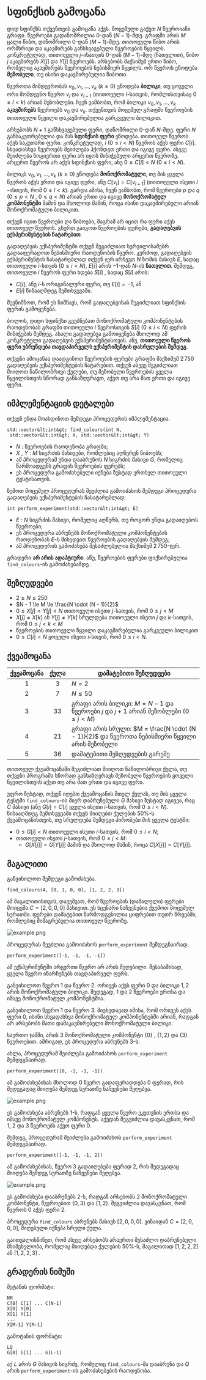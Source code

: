 # სფინქსის გამოცანა

დიდ სფინქსს თქვენთვის გამოცანა აქვს. 
მოცემული გაქვთ $N$ წვეროიანი გრაფი.
წვეროები გადანომრილია $0$-დან $(N - 1)$-მდე.
გრაფში არის $M$ ცალი წიბო, დანომრილი $0$-დან $(M-1)$-მდე.
თითოეული წიბო არის ორმხრივი და აკავშირებს განსხვავებული წვეროების წყვილს.
კონკრეტულად, თითოეული $j$-ისათვის $0$-დან $(M - 1)$-მდე (ჩათვლით),
 წიბო $j$ აკავშირებს $X[j]$ და $Y[j]$ წვეროებს.
არსებობს მაქსიმუმ ერთი წიბო, რომელიც აკავშირებს წვეროების ნებისმიერ წყვილს.
ორ წვეროს ეწოდება **მეზობელი**,
 თუ ისინი დაკავშირებულია წიბოთი.

წვეროთა მიმდევრობას $v_0, v_1, \ldots, v_k$ ($k \ge 0$)
 ეწოდება **ბილიკი**,
 თუ ყოველი ორი მომდევნო წვერო $v_l$ და $v_{l+1}$
 (თითოეული $l$-სათვის, რომლისთვისაც $0 \le l \lt k$)
 არიან მეზობლები.
ჩვენ ვამბობთ, რომ ბილიკი $v_0, v_1, \ldots, v_k$ **აკავშირებს** წვეროებს $v_0$ და $v_k$.
თქვენთვის მოცემულ გრაფში წვეროების თითოეული წყვილი დაკავშირებულია გარკვეული ბილიკით.

არსებობს $N + 1$ განსხვავებული ფერი, დანომრილი $0$-დან $N$-მდე.
ფერი $N$ განსაკუთრებულია და მას **სფინქსის ფერი** ეწოდება.
თითოეულ წვეროს აქვს საკუთარი ფერი.
კონკრეტულად, $i$ ($0 \le i \lt N$) წვეროს აქვს ფერი $C[i]$.
სხვადასხვა წვეროებს შეიძლება ჰქონდეთ ერთი და იგივე ფერი.
ასევე შეიძლება ზოგიერთი ფერი არ იყოს მინიჭებული არცერთ წვეროზე.
არცერთ წვეროს არ აქვს სფინქსის ფერი,
 ანუ $0 \le C[i] \lt N$ ($0 \le i \lt N$).
 
 ბილიკს $v_0, v_1, \ldots, v_k$ ($k \ge 0$)
 ეწოდება **მონოქრომატული**,
 თუ
 მის ყველა წვეროს აქვს ერთი და იგივე ფერი,
 ანუ $C[v_l] = C[v_{l+1}]$ (თითოეული ისეთი $l$ -ისთვის, რომ $0 \le l \lt k$).
გარდა ამისა, ჩვენ ვამბობთ, რომ წვეროები $p$ და $q$ ($0 \le p \lt N$ , $0 \le q \lt N$)
 არიან ერთი და იგივე **მონოქრომატულ კომპონენტში**
 მაშინ და მხოლოდ მაშინ, როცა ისინი დაკავშირებული არიან მონოქრომატული ბილიკით.

თქვენ იცით წვეროები და წიბოები,
 მაგრამ არ იცით რა ფერი აქვს თითოეულ წვეროს.
გსურთ გაიგოთ წვეროების ფერები,
 **გადაღებვის ექსპერიმენტების ჩატარებით**.
 
 გადაღებვის ექსპერიმენტში
 თქვენ შეგიძლიათ სურვილისამებრ გადააფერადოთ ნებისმიერი რაოდენობის წვერო.
კერძოდ, გადაღებვის ექსპერიმენტის ჩასატარებლად
 თქვენ ჯერ ირჩევთ $N$ ზომის მასივს $E$,
 სადაც თითოეული $i$-სთვის ($0 \le i \lt N$),
 $E[i]$ არის $-1$-დან $N$-ის **ჩათვლით**.
შემდეგ, თითოეული $i$ წვეროს ფერი ხდება $S[i]$ , სადაც $S[i]$ არის:
* $C[i]$, ანუ $i$-ს ორიგინალური ფერი, თუ $E[i] = -1$, ან
* $E[i]$ წინააღმდეგ შემთხვევაში.

შევნიშნოთ, რომ ეს ნიშნავს, რომ გადაღებვისას შეგიძლიათ სფინქსის ფერის გამოყენება.

ბოლოს, დიდი სფინქსი გეუბნებათ
 მონოქრომატული კომპონენტების რაოდენობას გრაფში
 თითოეული $i$ წვეროსთვის $S[i]$ ($0 \le i \lt N$) ფერის მინიჭების შემდეგ.
ახალი გადაღებვა გამოიყენება მხოლოდ ამ კონკრეტული გადაღებვის ექსპერიმენტისთვის. 
 ანუ, **თითოეული წვეროს ფერი უბრუნდება თავდაპირველს ექსპერიმენტის დასრულების შემდეგ**.
 
 თქვენი ამოცანაა დაადგინოთ წვეროების ფერები გრაფში
 მაქსიმუმ $2\,750$ გადაღებვის ექსპერიმენტების ჩატარებით. 
თქვენ ასევე შეგიძლიათ მიიღოთ ნაწილობრივი ქულები,
 თუ მეზობელი წვეროების ყველა წყვილისთვის სწორად განსაზღვრავთ, 
 აქვთ თუ არა მათ ერთი და იგივე ფერი.
 
## იმპლემენტაციის დეტალები

თქვენ უნდა მოახდინოთ შემდეგი პროცედურის იმპლემენტაცია.

```
std::vector&lt;int&gt; find_colours(int N,
 std::vector&lt;int&gt; X, std::vector&lt;int&gt; Y)
```

* $N$ : წვეროების რაოდენობა გრაფში;
* $X$ , $Y$ : $M$ სიგრძის მასივები, რომლებიც აღწერენ წიბოებს;
* ამ პროცედურამ უნდა დააბრუნოს $N$ სიგრძის მასივი $G$,
   რომელიც წარმოადგენს გრაფის წვეროების ფერებს;
* ეს პროცედურა გამოძახებული იქნება ზუსტად ერთხელ თითოეული ტესტისათვის.

ზემოთ მოცემულ პროცედურას შეუძლია გამოიძახოს შემდეგი პროცედურა
 გადაღებვის ექსპერიმენტების ჩასატარებლად:

```
int perform_experiment(std::vector&lt;int&gt; E)
```

* $E$ : $N$ სიგრძის მასივი, რომელიც აღწერს, თუ როგორ უნდა გადაიღებოს წვეროები;
* ეს პროცედურა აბრუნებს მონოქრომატული კომპონენტების რაოდენობას
   $E$-ს მიხედვით წვეროების გადაღებვის შემდეგ;
* ამ პროცედურის გამოძახება შესაძლებელია მაქსიმუმ $2\,750$-ჯერ.

გრადერი **არ არის ადაპტიური**. ანუ,
 წვეროების ფერები ფიქსირებულია `find_colours`-ის გამოძახებამდე .

## შეზღუდვები

* $2 \le N \le 250$
* $N - 1 \le M \le \frac{N \cdot (N - 1)}{2}$
* $0 \le X[j] \lt Y[j] \lt N$ თითოეული ისეთი $j$-სათვის, რომ $0 \le j \lt M$
* $X[j] \neq X[k]$ ან $Y[j] \neq Y[k]$
   სრულდება თითოეული ისეთი $j$ და $k$-სათვის, რომ $0 \le j \lt k \lt M$
* წვეროების თითოეული წყვილი დაკავშირებულია გარკვეული ბილიკით
* $0 \le C[i] \lt N$ ყოველი ისეთი $i$-სთვის, რომ $0 \le i \lt N$.

## ქვეამოცანა

| ქვეამოცანა | ქულა | დამატებითი შეზღუდვები |
| :-----: | :----: | ---------------------- |
| 1 | $3$ | $N = 2$
| 2 | $7$ | $N \le 50$
| 3 | $33$ | გრაფი არის ბილიკი: $M = N - 1$ და წვეროები $j$ და $j+1$ არიან მეზობლები ($0 \leq j < M$)
| 4 | $21$ | გრაფი არის სრული: $M = \frac{N \cdot (N - 1)}{2}$ და წვეროთა ნებისმიერი წყვილი არის მეზობელი
| 5 | $36$ | დამატებითი შეზღუდვების გარეშე

თითოეულ ქვეამოცანაში შეგიძლიათ მიიღოთ ნაწილობრივი ქულა,
 თუ თქვენი პროგრამა სწორად განსაზღვრავს
 მეზობელი წვეროების ყოველი წყვილისთვის
 აქვთ თუ არა მათ ერთი და იგივე ფერი.

უფრო ზუსტად,
 თქვენ იღებთ ქვეამოცანის მთელ ქულას, 
 თუ მის ყველა ტესტში
 `find_colours`-ის მიერ დაბრუნებული $G$ მასივი 
 ზუსტად იგივეა, რაც $C$ მასივი 
 (ანუ $G[i] = C[i]$
 ყველა ისეთი $i$-სათვის, რომ $0 \le i \lt N$).
წინააღმდეგ შემთხვევაში
 თქვენ მიიღებთ ქულების $50\%$-ს ქვეამოცანისთვის,
 თუ სრულდება შემდეგი პირობები
 მის ყველა ტესტში:
* $0 \le G[i] \lt N$
   თითოეული ისეთი $i$-სათვის, რომ $0 \le i \lt N$;
* თითოეული ისეთი $j$-სათვის, რომ $0 \le j \lt M$:
  * $G[X[j]] = G[Y[j]]$ მაშინ და მხოლოდ მაშინ, როცა $C[X[j]] = C[Y[j]]$.

## მაგალითი

განვიხილოთ შემდეგი გამოძახება.

```
find_colours(4, [0, 1, 0, 0], [1, 2, 2, 3])
```

ამ მაგალითისთვის, დავუშვათ, რომ
 წვეროების (დამალული) ფერები მოიცემა
 $C = [2, 0, 0, 0]$ მასივით.
ეს სცენარი ნაჩვენებია ქვემოთ მოცემულ სურათში.
ფერები დამატებით წარმოდგენილია ციფრებით თეთრ წრეებში, რომლებიც მიმაგრებულია თითოეულ წვეროზე.

![example.png](sphinx_example.png "230")

პროცედურას შეუძლია გამოიძახოს `perform_experiment` შემდეგნაირად.

```
perform_experiment([-1, -1, -1, -1])
```

ამ ექსპერიმენტში არცერთი წვერო არ არის შეღებილი. შესაბამისად, ყველა წვერო ინარჩუნებს თავდაპირველ ფერს.

განვიხილოთ წვერო $1$ და წვერო $2$.
ორივეს აქვს ფერი $0$ და ბილიკი $1, 2$ არის მონოქრომატული ბილიკი.
შედეგად, $1$ და $2$ წვეროები ერთსა და იმავე მონოქრომატულ კომპონენტშია.

განვიხილოთ წვერო $1$ და წვერო $3$.
მიუხედავად იმისა, რომ ორივეს აქვს ფერი $0$,
 ისინი სხვადასხვა მონოქრომატულ კომპონენტებში არიან,
 რადგან არ არსებობს მათი დამაკავშირებელი მონოქრომატული ბილიკი.

საერთო ჯამში, არის $3$ მონოქრომატული კომპონენტი
 $\{0\}$ , $\{1, 2\}$ და $\{3\}$ წვეროებით.
ამრიგად, ეს პროცედურა აბრუნებს $3$-ს.

ახლა, პროცედურამ შეიძლება გამოიძახოს `perform_experiment` შემდეგნაირად.

```
perform_experiment([0, -1, -1, -1])
```

ამ გამოძახებისას მხოლოდ $0$ წვერო გადაფერადდება $0$ ფერად,
 რის შედეგადაც მიიღება შემდეგ სურათზე ნაჩვენები შეღებვა.

![example.png](sphinx_order1.png "230")

ეს გამოძახება აბრუნებს $1$-ს, რადგან ყველა წვერო ეკუთვნის ერთსა და იმავე მონოქრომატულ კომპონენტს.
აქედან შეგვიძლია დავასკვნათ, რომ $1$, $2$ და $3$ წვეროებს აქვთ ფერი $0$.

შემდეგ, პროცედურამ შეიძლება გამოიძახოს `perform_experiment` შემდეგნაირად.

```
perform_experiment([-1, -1, -1, 2])
```

ამ გამოძახებისას, წვერო $3$ გადაიღებება ფერად $2$,
 რის შედეგადაც მიიღება შემდეგ სურათზე ნაჩვენები შეღებვა.

![example.png](sphinx_order2.png "230")

ეს გამოძახება დააბრუნებს $2$-ს, რადგან არსებობს $2$ მონოქრომატული კომპონენტი,
 წვეროებით $\{0, 3\}$ და $\{1, 2\}$. 
შეგვიძლია დავასკვნათ, რომ წვეროს $0$ აქვს ფერი $2$.

პროცედურა `find_colours` აბრუნებს მასივს $[2, 0, 0, 0]$.
ვინაიდან $C = [2, 0, 0, 0]$, მიღებული იქნება სრული ქულა.

გაითვალისწინეთ, რომ ასევე არსებობს არაერთი შესაძლო დაბრუნებული მნიშვნელობა, რომელიც მიიღებდა ქულების $50\%$-ს, მაგალითად $[1, 2, 2, 2]$ ან $[1, 2, 2, 3]$ .

## გრადერის ნიმუში

შეტანის ფორმატი:

```
NM
C[0] C[1] ... C[N-1]
X[0] Y[0]
X[1] Y[1]
...
X[M-1] Y[M-1]
```

გამოტანის ფორმატი:

```
LQ
G[0] G[1] ... G[L-1]
```

აქ $L$ არის $G$ მასივის სიგრძე, რომელიც `find_colours`-მა დააბრუნა
 და $Q$ არის `perform_experiment`-ის გამოძახებების რაოდენობა.